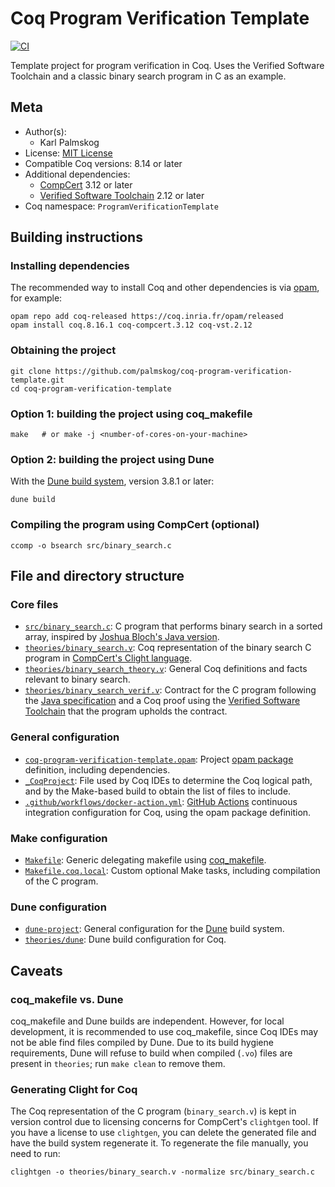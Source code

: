 # Coq Program Verification Template

[![CI][action-shield]][action-link]

[action-shield]: https://github.com/palmskog/coq-program-verification-template/workflows/CI/badge.svg?branch=master
[action-link]: https://github.com/palmskog/coq-program-verification-template/actions?query=workflow%3ACI

Template project for program verification in Coq.
Uses the Verified Software Toolchain and a classic binary
search program in C as an example.

## Meta

- Author(s):
  - Karl Palmskog
- License: [MIT License](LICENSE)
- Compatible Coq versions: 8.14 or later
- Additional dependencies:
  - [CompCert](http://compcert.inria.fr) 3.12 or later
  - [Verified Software Toolchain](https://vst.cs.princeton.edu) 2.12 or later
- Coq namespace: `ProgramVerificationTemplate`

## Building instructions

### Installing dependencies

The recommended way to install Coq and other dependencies is via
[opam](https://opam.ocaml.org/doc/Install.html), for example:
```shell
opam repo add coq-released https://coq.inria.fr/opam/released
opam install coq.8.16.1 coq-compcert.3.12 coq-vst.2.12
```

### Obtaining the project

```shell
git clone https://github.com/palmskog/coq-program-verification-template.git
cd coq-program-verification-template
```

### Option 1: building the project using coq_makefile

```shell
make   # or make -j <number-of-cores-on-your-machine> 
```

### Option 2: building the project using Dune

With the [Dune build system][dune-url], version 3.8.1 or later:
```shell
dune build
```

### Compiling the program using CompCert (optional)

```shell
ccomp -o bsearch src/binary_search.c
```

## File and directory structure

### Core files

- [`src/binary_search.c`](src/binary_search.c): C program that performs binary
  search in a sorted array, inspired by [Joshua Bloch's Java version][binary-search-url].
- [`theories/binary_search.v`](theories/binary_search.v): Coq representation
  of the binary search C program in [CompCert's Clight language][compcert-c-url].
- [`theories/binary_search_theory.v`](theories/binary_search_theory.v): General
  Coq definitions and facts relevant to binary search.
- [`theories/binary_search_verif.v`](theories/binary_search_verif.v): Contract for the
  C program following the [Java specification][java-specification-url] and a Coq proof using the
  [Verified Software Toolchain][vst-url] that the program upholds the contract.

### General configuration

- [`coq-program-verification-template.opam`](coq-program-verification-template.opam):
  Project [opam package][opam-url] definition, including dependencies.
- [`_CoqProject`](_CoqProject): File used by Coq IDEs to determine the Coq logical path,
  and by the Make-based build to obtain the list of files to include. 
- [`.github/workflows/docker-action.yml`](.github/workflows/docker-action.yml):
  [GitHub Actions][github-actions-ci-url] continuous integration configuration for Coq,
  using the opam package definition.

### Make configuration

- [`Makefile`](Makefile): Generic delegating makefile using [coq_makefile][coq-makefile-url].
- [`Makefile.coq.local`](Makefile.coq.local): Custom optional Make tasks, including compilation
  of the C program.

### Dune configuration

- [`dune-project`](dune-project): General configuration for the [Dune][dune-url] build system.
- [`theories/dune`](theories/dune): Dune build configuration for Coq.

## Caveats

### coq_makefile vs. Dune

coq_makefile and Dune builds are independent. However, for local development,
it is recommended to use coq_makefile, since Coq IDEs may not be able find
files compiled by Dune. Due to its build hygiene requirements, Dune will
refuse to build when compiled (`.vo`) files are present in `theories`;
run `make clean` to remove them.

### Generating Clight for Coq

The Coq representation of the C program (`binary_search.v`) is kept in version
control due to licensing concerns for CompCert's `clightgen` tool.
If you have a license to use `clightgen`, you can delete the generated file
and have the build system regenerate it. To regenerate the file manually, you need to run:
```shell
clightgen -o theories/binary_search.v -normalize src/binary_search.c
```

[binary-search-url]: http://ai.googleblog.com/2006/06/extra-extra-read-all-about-it-nearly.html
[java-specification-url]: https://hg.openjdk.java.net/jdk10/jdk10/jdk/file/ffa11326afd5/src/java.base/share/classes/java/util/Arrays.java#l1846
[vst-url]: https://vst.cs.princeton.edu
[compcert-c-url]: http://compcert.inria.fr/compcert-C.html
[coq-makefile-url]: https://coq.inria.fr/refman/practical-tools/utilities.html#building-a-coq-project-with-coq-makefile
[github-actions-ci-url]: https://github.com/coq-community/docker-coq-action
[opam-url]: https://opam.ocaml.org
[dune-url]: https://dune.build
